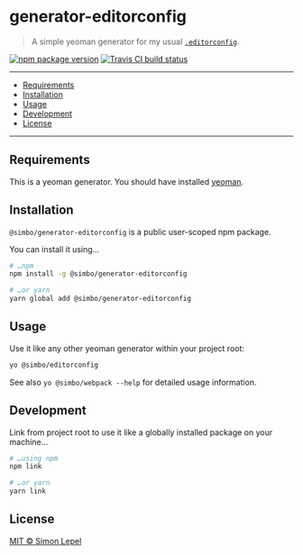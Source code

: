 generator-editorconfig
======================

  > A simple yeoman generator for my usual [`.editorconfig`](http://editorconfig.org/).

[![npm package version](https://img.shields.io/npm/v/@simbo/generator-editorconfig.svg?style=flat-square)](https://www.npmjs.com/package/@simbo/generator-editorconfig)
[![Travis CI build status](https://travis-ci.org/simbo/generator-editorconfig.svg?branch=master)](https://travis-ci.org/simbo/generator-editorconfig/builds)

---

<!-- TOC depthTo:3 -->

- [Requirements](#requirements)
- [Installation](#installation)
- [Usage](#usage)
- [Development](#development)
- [License](#license)

<!-- /TOC -->

---


## Requirements

This is a yeoman generator. You should have installed
[yeoman](http://yeoman.io/).


## Installation

`@simbo/generator-editorconfig` is a public user-scoped npm package.

You can install it using…

``` sh
# …npm
npm install -g @simbo/generator-editorconfig

# …or yarn
yarn global add @simbo/generator-editorconfig
```


## Usage

Use it like any other yeoman generator within your project root:

``` sh
yo @simbo/editorconfig
```

See also `yo @simbo/webpack --help` for detailed usage information.


## Development

Link from project root to use it like a globally installed package on your
machine…

``` sh
# …using npm
npm link

# …or yarn
yarn link
```


## License

[MIT &copy; Simon Lepel](http://simbo.mit-license.org/)

